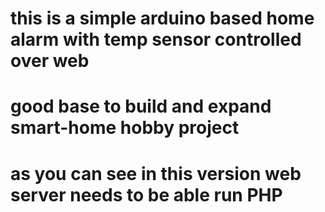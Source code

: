 # this is a simple arduino based home alarm with temp sensor controlled over web
# good base to build and expand smart-home hobby project 
# as you can see in this version web server needs to  be able run  PHP
